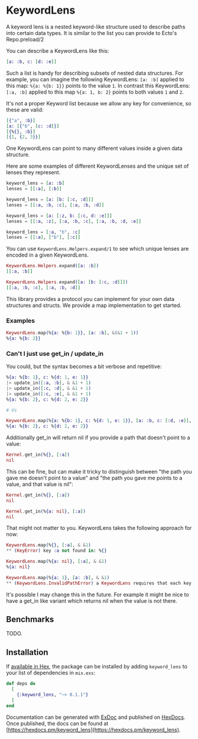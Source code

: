 # KeywordLens

A keyword lens is a nested keyword-like structure used to describe paths into certain data types. It is similar to the list you can provide to Ecto's Repo.preload/2

You can describe a KeywordLens like this:
```elixir
[a: :b, c: [d: :e]]
```

Such a list is handy for describing subsets of nested data structures. For example, you can imagine the following KeywordLens: `[a: :b]` applied to this map: `%{a: %{b: 1}}` points to the value `1`. In contrast this KeywordLens: `[:a, :b]` applied to this map `%{a: 1, b: 2}` points to both values `1` and `2`.

It's not a proper Keyword list because we allow any key for convenience, so these are valid:

```elixir
[{"a", :b}]
[a: [{"b", [c: :d]}]
[{%{}, :b}]
[{1, {2, 3}}]
```

One KeywordLens can point to many different values inside a given data structure.

Here are some examples of different KeywordLenses and the unique set of lenses they represent.

```elixir
keyword_lens = [a: :b]
lenses = [[:a], [:b]]

keyword_lens = [a: [b: [:c, :d]]]
lenses = [[:a, :b, :c], [:a, :b, :d]]

keyword_lens = [a: [:z, b: [:c, d: :e]]]
lenses = [[:a, :z], [:a, :b, :c], [:a, :b, :d, :e]]

keyword_lens = [:a, "b", :c]
lenses = [[:a], ["b"], [:c]]
```

You can use `KeywordLens.Helpers.expand/1` to see which unique lenses are encoded in a given KeywordLens.

```elixir
KeywordLens.Helpers.expand([a: :b])
[[:a, :b]]

KeywordLens.Helpers.expand([a: [b: [:c, :d]]])
[[:a, :b, :c], [:a, :b, :d]]
```

This library provides a protocol you can implement for your own data structures and structs. We provide a map implementation to get started.

### Examples

```elixir
KeywordLens.map(%{a: %{b: 1}}, [a: :b], &(&1 + 1))
%{a: %{b: 2}}
```

### Can't I just use get_in / update_in

You could, but the syntax becomes a bit verbose and repetitive:

```elixir
%{a: %{b: 1}, c: %{d: 1, e: 1}}
|> update_in([:a, :b], & &1 + 1)
|> update_in([:c, :d], & &1 + 1)
|> update_in([:c, :e], & &1 + 1)
%{a: %{b: 2}, c: %{d: 2, e: 2}}

# Vs

KeywordLens.map(%{a: %{b: 1}, c: %{d: 1, e: 1}}, [a: :b, c: [:d, :e]], & &1+1)
%{a: %{b: 2}, c: %{d: 2, e: 2}}
```

Additionally get_in will return nil if you provide a path that doesn't point to a value:

```elixir
Kernel.get_in(%{}, [:a])
nil
```

This can be fine, but can make it tricky to distinguish between "the path you gave me doesn't point to a value" and "the path you gave me points to a value, and that value is nil":

```elixir
Kernel.get_in(%{}, [:a])
nil

Kernel.get_in(%{a: nil}, [:a])
nil
```

That might not matter to you. KeywordLens takes the following approach for now:

```elixir
KeywordLens.map(%{}, [:a], & &1)
** (KeyError) key :a not found in: %{}

KeywordLens.map(%{a: nil}, [:a], & &1)
%{a: nil}

KeywordLens.map(%{a: 1}, [a: :b], & &1)
** (KeywordLens.InvalidPathError) a KeywordLens requires that each key in the path points to a map until the last key in the path. It looks like your path is wrong, please check.
```

It's possible I may change this in the future. For example it might be nice to have a get_in like variant which returns nil when the value is not there.

## Benchmarks

TODO.


## Installation

If [available in Hex](https://hex.pm/docs/publish), the package can be installed
by adding `keyword_lens` to your list of dependencies in `mix.exs`:

```elixir
def deps do
  [
    {:keyword_lens, "~> 0.1.1"}
  ]
end
```

Documentation can be generated with [ExDoc](https://github.com/elixir-lang/ex_doc)
and published on [HexDocs](https://hexdocs.pm). Once published, the docs can
be found at [https://hexdocs.pm/keyword_lens](https://hexdocs.pm/keyword_lens).

